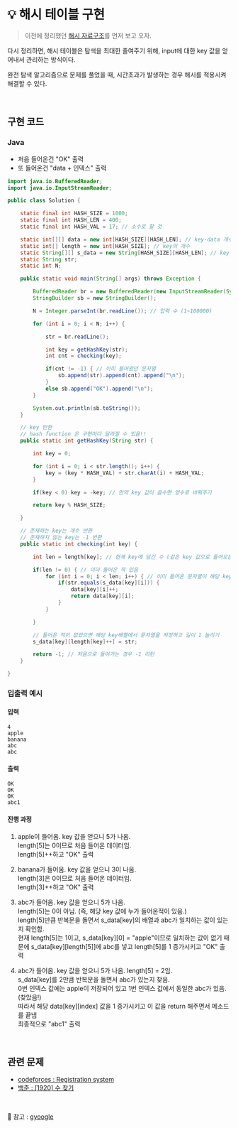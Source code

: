 # 💡 해시 테이블 구현

> 이전에 정리했던 [해시 자료구조](https://github.com/jaejlf/CS_Study/blob/main/Data%20Structure/%ED%95%B4%EC%8B%9C(Hash)/jihyehann.md)를 먼저 보고 오자.

다시 정리하면, 해시 테이블은 탐색을 최대한 줄여주기 위해, input에 대한 key 값을 얻어내서 관리하는 방식이다.

완전 탐색 알고리즘으로 문제를 풀었을 때, 시간초과가 발생하는 경우 해시를 적용시켜 해결할 수 있다.

<br/>


## 구현 코드


### Java
- 처음 들어온건 "OK" 출력
- 또 들어온건 "data + 인덱스" 출력


```java
import java.io.BufferedReader;
import java.io.InputStreamReader;

public class Solution {

    static final int HASH_SIZE = 1000;
    static final int HASH_LEN = 400;
    static final int HASH_VAL = 17; // 소수로 할 것

    static int[][] data = new int[HASH_SIZE][HASH_LEN]; // key-data 개수
    static int[] length = new int[HASH_SIZE]; // key의 개수
    static String[][] s_data = new String[HASH_SIZE][HASH_LEN]; // key-문자열 데이터
    static String str;
    static int N;

    public static void main(String[] args) throws Exception {

        BufferedReader br = new BufferedReader(new InputStreamReader(System.in));
        StringBuilder sb = new StringBuilder();

        N = Integer.parseInt(br.readLine()); // 입력 수 (1~100000)

        for (int i = 0; i < N; i++) {

            str = br.readLine();

            int key = getHashKey(str);
            int cnt = checking(key);

            if(cnt != -1) { // 이미 들어왔던 문자열
                sb.append(str).append(cnt).append("\n");
            }
            else sb.append("OK").append("\n");
        }

        System.out.println(sb.toString());
    }

    // key 반환
    // hash function 은 구현마다 달라질 수 있음!!
    public static int getHashKey(String str) {

        int key = 0;

        for (int i = 0; i < str.length(); i++) {
            key = (key * HASH_VAL) + str.charAt(i) + HASH_VAL;
        }

        if(key < 0) key = -key; // 만약 key 값이 음수면 양수로 바꿔주기

        return key % HASH_SIZE;

    }

	// 존재하는 key는 개수 반환
    // 존재하지 않는 key는 -1 반환
    public static int checking(int key) {

        int len = length[key]; // 현재 key에 담긴 수 (같은 key 값으로 들어오는 문자열이 있을 수 있다)

        if(len != 0) { // 이미 들어온 적 있음
            for (int i = 0; i < len; i++) { // 이미 들어온 문자열이 해당 key 배열에 있는지 확인
                if(str.equals(s_data[key][i])) {
                    data[key][i]++;
                    return data[key][i];
                }
            }

        }

        // 들어온 적이 없었으면 해당 key배열에서 문자열을 저장하고 길이 1 늘리기
        s_data[key][length[key]++] = str;

        return -1; // 처음으로 들어가는 경우 -1 리턴
    }

}

```

### 입출력 예시

#### 입력
```
4
apple
banana
abc
abc
```

#### 출력
```
OK
OK
OK
abc1
```

#### 진행 과정

1. apple이 들어옴. key 값을 얻으니 5가 나옴. <br/>
length[5]는 0이므로 처음 들어온 데이터임. <br/>
length[5]++하고 "OK" 출력

2. banana가 들어옴. key 값을 얻으니 3이 나옴. <br/>
length[3]은 0이므로 처음 들어온 데이터임. <br/>
length[3]++하고 "OK" 출력

3. abc가 들어옴. key 값을 얻으니 5가 나옴. <br/>
length[5]는 0이 아님. (즉, 해당 key 값에 누가 들어온적이 있음.) <br/> 
length[5]만큼 반복문을 돌면서 s_data[key]의 배열과 abc가 일치하는 값이 있는지 확인함. <br/>
현재 length[5]는 1이고, s_data[key][0] = "apple"이므로 일치하는 값이 없기 때문에 s_data[key][length[5]]에 abc를 넣고 length[5]를 1 증가시키고 "OK" 출력

4. abc가 들어옴. key 값을 얻으니 5가 나옴. length[5] = 2임. <br/>
s_data[key]를 2만큼 반복문을 돌면서 abc가 있는지 찾음. <br/>
0번 인덱스 값에는 apple이 저장되어 있고 1번 인덱스 값에서 동일한 abc가 있음. (찾았음!) <br/>
따라서 해당 data[key][index] 값을 1 증가시키고 이 값을 return 해주면서 메소드를 끝냄 <br/>
최종적으로 "abc1" 출력 

<br/>

## 관련 문제

- [codeforces : Registration system](https://codeforces.com/contest/4/problem/C)
- [백준 : [1920] 수 찾기](https://www.acmicpc.net/problem/1920)


<br/>

🔖 참고 : [gyoogle](https://github.com/gyoogle/tech-interview-for-developer/blob/master/Algorithm/Hash%20Table%20%EA%B5%AC%ED%98%84%ED%95%98%EA%B8%B0.md)
